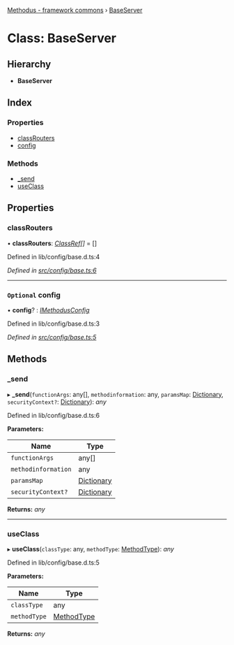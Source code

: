 [Methodus - framework commons](../globals.md) › [BaseServer](modules/framework/common/baseserver.md)

# Class: BaseServer

## Hierarchy

* **BaseServer**

## Index

### Properties

* [classRouters](modules/framework/common/baseserver.md#classrouters)
* [config](modules/framework/common/baseserver.md#optional-config)

### Methods

* [_send](modules/framework/common/baseserver.md#_send)
* [useClass](modules/framework/common/baseserver.md#useclass)

## Properties

###  classRouters

• **classRouters**: *[ClassRef](../globals.md#classref)[]* = []

Defined in lib/config/base.d.ts:4

*Defined in [src/config/base.ts:6](modules/framework/common/https://github.com/nodulusteam/methodus.dev/blob/0650919/modules/framework/framework-commons/src/config/base.ts#L6)*

___

### `Optional` config

• **config**? : *[IMethodusConfig](../interfaces/imethodusconfig.md)*

Defined in lib/config/base.d.ts:3

*Defined in [src/config/base.ts:5](modules/framework/common/https://github.com/nodulusteam/methodus.dev/blob/0650919/modules/framework/framework-commons/src/config/base.ts#L5)*

## Methods

###  _send

▸ **_send**(`functionArgs`: any[], `methodinformation`: any, `paramsMap`: [Dictionary](../globals.md#dictionary), `securityContext?`: [Dictionary](../globals.md#dictionary)): *any*

Defined in lib/config/base.d.ts:6

**Parameters:**

Name | Type |
------ | ------ |
`functionArgs` | any[] |
`methodinformation` | any |
`paramsMap` | [Dictionary](../globals.md#dictionary) |
`securityContext?` | [Dictionary](../globals.md#dictionary) |

**Returns:** *any*

___

###  useClass

▸ **useClass**(`classType`: any, `methodType`: [MethodType](../enums/methodtype.md)): *any*

Defined in lib/config/base.d.ts:5

**Parameters:**

Name | Type |
------ | ------ |
`classType` | any |
`methodType` | [MethodType](../enums/methodtype.md) |

**Returns:** *any*
